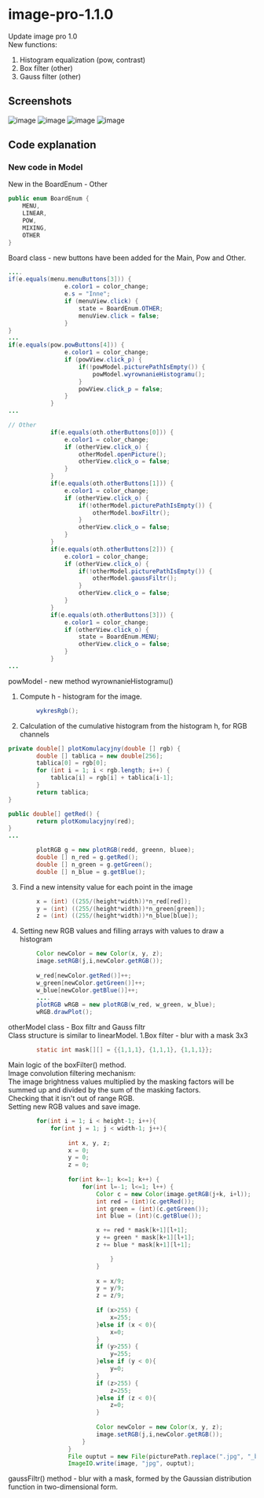 # image-pro-1.1.0
Update image pro 1.0 \
New functions:
1. Histogram equalization (pow, contrast)
2. Box filter (other)
3. Gauss filter (other)
## Screenshots
![image](https://user-images.githubusercontent.com/72127610/116815946-45220680-ab60-11eb-807d-6923403d037b.png)
![image](https://user-images.githubusercontent.com/72127610/116815951-4b17e780-ab60-11eb-8389-aeeb7306d2b4.png)
![image](https://user-images.githubusercontent.com/72127610/116815953-50753200-ab60-11eb-8fe1-5d829425d484.png)
![image](https://user-images.githubusercontent.com/72127610/116815961-579c4000-ab60-11eb-9496-43fd90182a9a.png)
## Code explanation
### New code in Model
New in the BoardEnum - Other
```java
public enum BoardEnum {
	MENU,
	LINEAR,
	POW,
	MIXING,
	OTHER
}

```
Board class - new buttons have been added for the Main, Pow and Other.
```java
....
if(e.equals(menu.menuButtons[3])) {
				e.color1 = color_change;
				e.s = "Inne";
				if (menuView.click) {
					state = BoardEnum.OTHER;
					menuView.click = false;
				}
}
... 
if(e.equals(pow.powButtons[4])) {
				e.color1 = color_change;
				if (powView.click_p) {
					if(!powModel.picturePathIsEmpty()) {
						powModel.wyrownanieHistogramu();
					}
					powView.click_p = false;
				}
			}
...

// Other
			if(e.equals(oth.otherButtons[0])) {
				e.color1 = color_change;
				if (otherView.click_o) {
					otherModel.openPicture();
					otherView.click_o = false;
				}
			}
			if(e.equals(oth.otherButtons[1])) {
				e.color1 = color_change;
				if (otherView.click_o) {
					if(!otherModel.picturePathIsEmpty()) {
						otherModel.boxFiltr();
					}
					otherView.click_o = false;
				}
			}
			if(e.equals(oth.otherButtons[2])) {
				e.color1 = color_change;
				if (otherView.click_o) {
					if(!otherModel.picturePathIsEmpty()) {
						otherModel.gaussFiltr();
					}
					otherView.click_o = false;
				}
			}
			if(e.equals(oth.otherButtons[3])) {
				e.color1 = color_change;
				if (otherView.click_o) {
					state = BoardEnum.MENU;
					otherView.click_o = false;
				}
			}
...
```
powModel - new method wyrownanieHistogramu()
1. Compute h - histogram for the image.
```java
		wykresRgb();
```
2. Calculation of the cumulative histogram from the histogram h, for RGB channels
```java
private double[] plotKomulacyjny(double [] rgb) {
	    double [] tablica = new double[256];
	    tablica[0] = rgb[0];
	    for (int i = 1; i < rgb.length; i++) {
	    	tablica[i] = rgb[i] + tablica[i-1];
	    }
		return tablica;
}

public double[] getRed() {
	    return plotKomulacyjny(red);
}
...	
```
```java
		plotRGB g = new plotRGB(redd, greenn, bluee);
		double [] n_red = g.getRed();
		double [] n_green = g.getGreen();
		double [] n_blue = g.getBlue();
```
3. Find a new intensity value for each point in the image
```java
		x = (int) ((255/(height*width))*n_red[red]);
		y = (int) ((255/(height*width))*n_green[green]);
		z = (int) ((255/(height*width))*n_blue[blue]);
```
4. Setting new RGB values and filling arrays with values to draw a histogram
```java
		Color newColor = new Color(x, y, z);
		image.setRGB(j,i,newColor.getRGB());
				 
		w_red[newColor.getRed()]++;
		w_green[newColor.getGreen()]++;
		w_blue[newColor.getBlue()]++;
		....
		plotRGB wRGB = new plotRGB(w_red, w_green, w_blue);
		wRGB.drawPlot();
```
otherModel class - Box filtr and Gauss filtr\
Class structure is similar to linearModel.
1.Box filter - blur with a mask 3x3
```java
		static int mask[][] = {{1,1,1}, {1,1,1}, {1,1,1}};
```
Main logic of the boxFilter() method.\
Image convolution filtering mechanism:\
The image brightness values multiplied by the masking factors will be summed up and divided by the sum of the masking factors.\
Checking that it isn't out of range RGB.\
Setting new RGB values and save image.
```java
		for(int i = 1; i < height-1; i++){
			for(int j = 1; j < width-1; j++){
						 
				 int x, y, z;
				 x = 0;
				 y = 0;
				 z = 0;
						 
				 for(int k=-1; k<=1; k++) {
					 for(int l=-1; l<=1; l++) {
						 Color c = new Color(image.getRGB(j+k, i+l));
						 int red = (int)(c.getRed());
						 int green = (int)(c.getGreen());
						 int blue = (int)(c.getBlue());

						 x += red * mask[k+1][l+1];
						 y += green * mask[k+1][l+1];
						 z += blue * mask[k+1][l+1];

							 }
						 }
							 
						 x = x/9;
						 y = y/9;
						 z = z/9;
						 
						 if (x>255) {
							 x=255;
						 }else if (x < 0){
							 x=0;
						 }
						 if (y>255) {
							 y=255;
						 }else if (y < 0){
							 y=0;
						 }
						 if (z>255) {
							 z=255;
						 }else if (z < 0){
							 z=0;
						 }
						
						 Color newColor = new Color(x, y, z);
						 image.setRGB(j,i,newColor.getRGB());
					 }
				 }
				 File ouptut = new File(picturePath.replace(".jpg", "_box_filtr.jpg"));
				 ImageIO.write(image, "jpg", ouptut);
```
gaussFiltr() method - blur with a mask, formed by the Gaussian distribution function in two-dimensional form.
